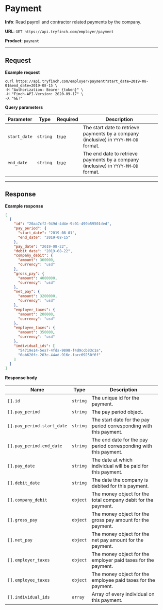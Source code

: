 # Payment

**Info**: Read payroll and contractor related payments by the company.

**URL**: `GET https://api.tryfinch.com/employer/payment`

**Product**: `payment`

***

## Request

**Example request**

```shell
curl https://api.tryfinch.com/employer/payment?start_date=2019-08-01&end_date=2019-08-15 \
-H "Authorization: Bearer {token}" \
-H "Finch-API-Version: 2020-09-17" \
-X "GET"
```

**Query parameters**

Parameter | Type | Required | Description
----------|------|----------|------------
`start_date` | `string` | true | The start date to retrieve payments by a company (inclusive) in `YYYY-MM-DD` format.
`end_date` | `string` | true | The end date to retrieve payments by a company (inclusive) in `YYYY-MM-DD` format. 

***

## Response

**Example response**

```json
[
  {
    "id": "20aa7cf2-949d-4d4e-9c01-499b59501ded",
    "pay_period": {
      "start_date": "2019-08-01",
      "end_date": "2019-08-15"
    },
    "pay_date": "2019-08-22",
    "debit_date": "2019-08-22",
    "company_debit": {
      "amount": 360000,
      "currency": "usd"
    },
    "gross_pay": {
      "amount": 4000000,
      "currency": "usd"
    },
    "net_pay": {
      "amount": 3200000,
      "currency": "usd"
    },
    "employer_taxes": {
      "amount": 200000,
      "currency": "usd"
    },
    "employee_taxes": {
      "amount": 350000,
      "currency": "usd"
    },
    "individual_ids": [
      "54719e14-5ea7-4fda-9898-f4d9ccb83c1a",
      "0ab620fc-203e-44ad-916c-facc69250f6f"
    ]
  }
]
```

**Response body**

Name | Type | Description
-----|------|--------------
`[].id` | `string` | The unique id for the payment.
`[].pay_period` | `string` | The pay period object.
`[].pay_period.start_date` | `string` | The start date for the pay period corresponding with this payment.
`[].pay_period.end_date` | `string` | The end date for the pay period corresponding with this payment.
`[].pay_date` | `string` | The date at which individual will be paid for this payment.
`[].debit_date` | `string` | The date the company is debited for this payment.
`[].company_debit` | `object` | The money object for the total company debit for the payment.
`[].gross_pay` | `object` | The money object for the gross pay amount for the payment.
`[].net_pay` | `object` | The money object for the net pay amount for the payment.
`[].employer_taxes` | `object` | The money object for the employer paid taxes for the payment.
`[].employee_taxes` | `object` | The money object for the employee paid taxes for the payment.
`[].individual_ids` | `array` | Array of every individual on this payment.
